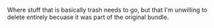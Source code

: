 Where stuff that is basically trash needs to go, but that I'm unwilling to delete entirely
becuase it was part of the original bundle.
